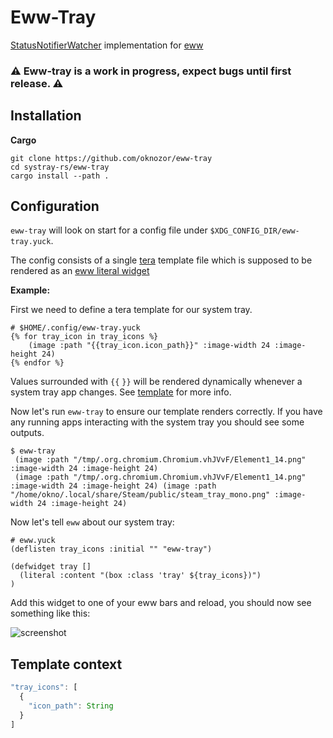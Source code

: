 # Eww-Tray

[StatusNotifierWatcher](https://www.freedesktop.org/wiki/Specifications/StatusNotifierItem/StatusNotifierWatcher/)
implementation for [eww](https://github.com/elkowar/eww)

### ⚠️ Eww-tray is a work in progress, expect bugs until first release. ⚠️

## Installation

**Cargo**

```shell
git clone https://github.com/oknozor/eww-tray
cd systray-rs/eww-tray
cargo install --path .
```

## Configuration

`eww-tray` will look on start for a config file under `$XDG_CONFIG_DIR/eww-tray.yuck`.

The config consists of a single [tera](https://tera.netlify.app/) template file which is supposed to be rendered as an
[eww literal widget](https://elkowar.github.io/eww/configuration.html#dynamically-generated-widgets-with-literal)

**Example:**

First we need to define a tera template for our system tray.

```
# $HOME/.config/eww-tray.yuck
{% for tray_icon in tray_icons %}
    (image :path "{{tray_icon.icon_path}}" :image-width 24 :image-height 24)
{% endfor %}
```

Values surrounded with `{{` `}}` will be rendered dynamically whenever a system tray app changes.
See [template](#template-context) for more info.

Now let's run `eww-tray` to ensure our template renders correctly. If you have any running apps interacting with the
system tray you should see some outputs.

```
$ eww-tray
 (image :path "/tmp/.org.chromium.Chromium.vhJVvF/Element1_14.png" :image-width 24 :image-height 24)
 (image :path "/tmp/.org.chromium.Chromium.vhJVvF/Element1_14.png" :image-width 24 :image-height 24) (image :path "/home/okno/.local/share/Steam/public/steam_tray_mono.png" :image-width 24 :image-height 24)
```

Now let's tell `eww` about our system tray:

```
# eww.yuck
(deflisten tray_icons :initial "" "eww-tray")

(defwidget tray []
  (literal :content "(box :class 'tray' ${tray_icons})")
)
```

Add this widget to one of your eww bars and reload, you should now see something like this:

![screenshot](docs/screenshot.png)

## Template context

```js
"tray_icons": [
  {
    "icon_path": String
  }   
]
```
